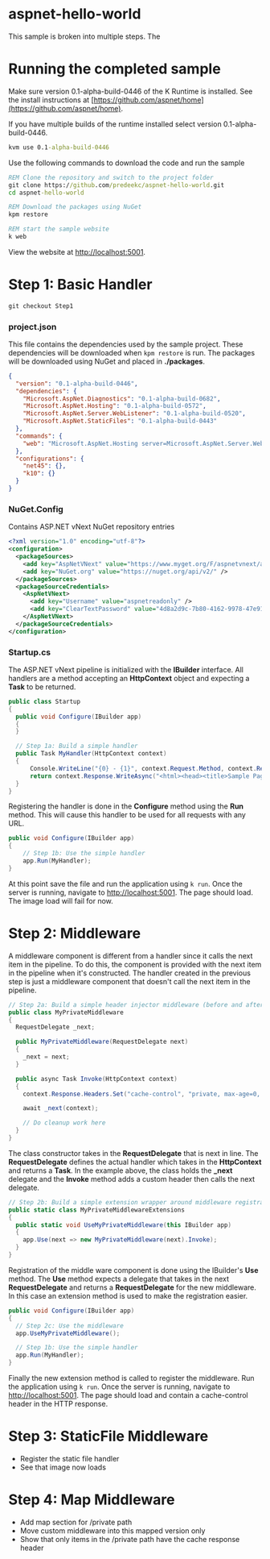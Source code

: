 aspnet-hello-world
==================

This sample is broken into multiple steps. The 

# Running the completed sample

Make sure version 0.1-alpha-build-0446 of the K Runtime is installed. See the install instructions at [https://github.com/aspnet/home](https://github.com/aspnet/home).

If you have multiple builds of the runtime installed select version 0.1-alpha-build-0446.

```cmd
kvm use 0.1-alpha-build-0446
```

Use the following commands to download the code and run the sample

```cmd
REM Clone the repository and switch to the project folder
git clone https://github.com/predeekc/aspnet-hello-world.git
cd aspnet-hello-world

REM Download the packages using NuGet
kpm restore

REM start the sample website
k web
```

View the website at [http://localhost:5001](http://localhost:5001).

# Step 1: Basic Handler
```cmd
git checkout Step1
```
### project.json

This file contains the dependencies used by the sample project.  These dependencies will be downloaded when `kpm restore` is run.  The packages will be downloaded using NuGet and placed in **./packages**.

```JSON
{
  "version": "0.1-alpha-build-0446",
  "dependencies": {
    "Microsoft.AspNet.Diagnostics": "0.1-alpha-build-0682",
    "Microsoft.AspNet.Hosting": "0.1-alpha-build-0572",
    "Microsoft.AspNet.Server.WebListener": "0.1-alpha-build-0520",
    "Microsoft.AspNet.StaticFiles": "0.1-alpha-build-0443"    
  },
  "commands": {
    "web": "Microsoft.AspNet.Hosting server=Microsoft.AspNet.Server.WebListener server.urls=http://localhost:5001"    
  },
  "configurations": {
    "net45": {},
    "k10": {}
  }
}
```

### NuGet.Config

Contains ASP.NET vNext NuGet repository entries

```XML
<?xml version="1.0" encoding="utf-8"?>
<configuration>
  <packageSources>
    <add key="AspNetVNext" value="https://www.myget.org/F/aspnetvnext/api/v2/" />
    <add key="NuGet.org" value="https://nuget.org/api/v2/" />
  </packageSources>
  <packageSourceCredentials>
    <AspNetVNext>
      <add key="Username" value="aspnetreadonly" />
      <add key="ClearTextPassword" value="4d8a2d9c-7b80-4162-9978-47e918c9658c" />
    </AspNetVNext>
  </packageSourceCredentials>
</configuration>
```

### Startup.cs

The ASP.NET vNext pipeline is initialized with the **IBuilder** interface. All handlers are a method accepting an **HttpContext** object and expecting a **Task** to be returned.

```C#
public class Startup
{
  public void Configure(IBuilder app)
  {
  }

  // Step 1a: Build a simple handler
  public Task MyHandler(HttpContext context)
  {
      Console.WriteLine("{0} - {1}", context.Request.Method, context.Request.Path.ToString());            
      return context.Response.WriteAsync("<html><head><title>Sample Page</title></head><body>Hello World!<br/><img src='images/helloWorld.png'/></body></html>");
  }
}
```

Registering the handler is done in the **Configure** method using the **Run** method. This will cause this handler to be used for all requests with any URL.

```C#
public void Configure(IBuilder app)
{
    // Step 1b: Use the simple handler
    app.Run(MyHandler);         
}
```
At this point save the file and run the application using `k run`. Once the server is running, navigate to [http://localhost:5001](http://localhost:5001). The page should load. The image load will fail for now.

# Step 2: Middleware

A middleware component is different from a handler since it calls the next item in the pipeline. To do this, the component is provided with the next item in the pipeline when it's constructed. The handler created in the previous step is just a middleware component that doesn't call the next item in the pipeline.

```C#
// Step 2a: Build a simple header injector middleware (before and after)
public class MyPrivateMiddleware
{
  RequestDelegate _next;

  public MyPrivateMiddleware(RequestDelegate next)
  {
    _next = next;
  }

  public async Task Invoke(HttpContext context)
  {
    context.Response.Headers.Set("cache-control", "private, max-age=0, no-cache");

    await _next(context);

    // Do cleanup work here
  }
}
```

The class constructor takes in the **RequestDelegate** that is next in line. The **RequestDelegate** defines the actual handler which takes in the **HttpContext** and returns a **Task**.  In the example above, the class holds the **_next** delegate and the **Invoke** method adds a custom header then calls the next delegate.

```C#
// Step 2b: Build a simple extension wrapper around middleware registration
public static class MyPrivateMiddlewareExtensions
{
  public static void UseMyPrivateMiddleware(this IBuilder app)
  {
    app.Use(next => new MyPrivateMiddleware(next).Invoke);
  }
}
```

Registration of the middle ware component is done using the IBuilder's **Use** method. The **Use** method expects a delegate that takes in the next **RequestDelegate** and returns a **RequestDelegate** for the new middleware. In this case an extension method is used to make the registration easier.  

```C#
public void Configure(IBuilder app)
{
  // Step 2c: Use the middleware
  app.UseMyPrivateMiddleware();

  // Step 1b: Use the simple handler
  app.Run(MyHandler);         
}
```

Finally the new extension method is called to register the middleware.  Run the application using `k run`. Once the server is running, navigate to [http://localhost:5001](http://localhost:5001). The page should load and contain a cache-control header in the HTTP response.

# Step 3: StaticFile Middleware
  - Register the static file handler
  - See that image now loads

# Step 4: Map Middleware
  - Add map section for /private path
  - Move custom middleware into this mapped version only
  - Show that only items in the /private path have the cache response header
  
